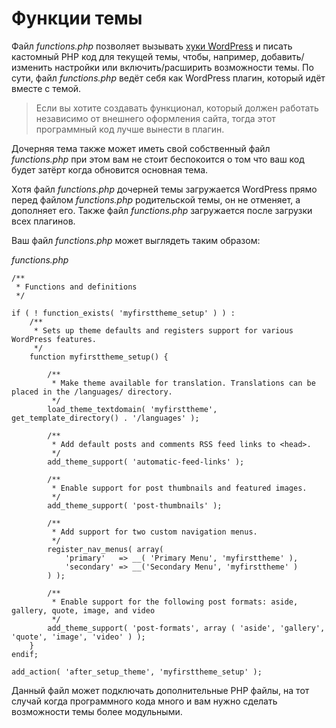 # Функции темы

Файл *functions.php* позволяет вызывать [хуки WordPress](../plugin/hooks.md) и писать кастомный PHP код для текущей темы, чтобы, например, добавить/изменить настройки или включить/расширить возможности темы. По сути, файл *functions.php* ведёт себя как WordPress плагин, который идёт вместе с темой.

> Если вы хотите создавать функционал, который должен работать независимо от внешнего оформления сайта, тогда этот программный код лучше вынести в плагин.

Дочерняя тема также может иметь свой собственный файл *functions.php* при этом вам не стоит беспокоится о том что ваш код будет затёрт когда обновится основная тема.

Хотя файл *functions.php* дочерней темы загружается WordPress прямо перед файлом *functions.php* родительской темы, он не отменяет, а дополняет его. Также файл *functions.php* загружается после загрузки всех плагинов.

Ваш файл *functions.php* может выглядеть таким образом:

*functions.php*

```
/**
 * Functions and definitions
 */

if ( ! function_exists( 'myfirsttheme_setup' ) ) :
    /**
     * Sets up theme defaults and registers support for various WordPress features.
     */
    function myfirsttheme_setup() {
     
        /**
         * Make theme available for translation. Translations can be placed in the /languages/ directory.
         */
        load_theme_textdomain( 'myfirsttheme', get_template_directory() . '/languages' );
     
        /**
         * Add default posts and comments RSS feed links to <head>.
         */
        add_theme_support( 'automatic-feed-links' );
     
        /**
         * Enable support for post thumbnails and featured images.
         */
        add_theme_support( 'post-thumbnails' );
     
        /**
         * Add support for two custom navigation menus.
         */
        register_nav_menus( array(
            'primary'   => __( 'Primary Menu', 'myfirsttheme' ),
            'secondary' => __('Secondary Menu', 'myfirsttheme' )
        ) );
     
        /**
         * Enable support for the following post formats: aside, gallery, quote, image, and video
         */
        add_theme_support( 'post-formats', array ( 'aside', 'gallery', 'quote', 'image', 'video' ) );
    }
endif;

add_action( 'after_setup_theme', 'myfirsttheme_setup' );
```

Данный файл может подключать дополнительные PHP файлы, на тот случай когда программного кода много и вам нужно сделать возможности темы более модульными.